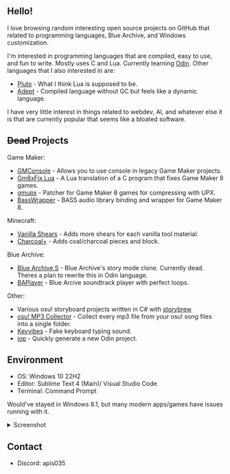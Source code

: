 ## Hello!

I love browsing random interesting open source projects on GitHub that related to programming languages, Blue Archive, and Windows customization.

I'm interested in programming languages that are compiled, easy to use, and fun to write. Mostly uses C and Lua. Currently learning [Odin](https://odin-lang.com). Other languages that I also interested in are:
- [Pluto](https://pluto-lang.org) - What I think Lua is supposed to be.
- [Adept](https://github.com/AdeptLanguage/Adept) - Compiled language without GC but feels like a dynamic language.

I have very little interest in things related to webdev, AI, and whatever else it is that are currently popular that seems like a bloated software.

## ~~Dead~~ Projects

Game Maker:
- [GMConsole](https://github.com/Apis035/GMConsole) - Allows you to use console in legacy Game Maker projects.
- [Gm8xFix Lua](https://github.com/Apis035/gm8x_fix_lua) - A Lua translation of a C program that fixes Game Maker 8 games.
- [gmupx](https://github.com/Apis035/gmupx) - Patcher for Game Maker 8 games for compressing with UPX.
- [BassWrapper](https://github.com/Apis035/BassWrapper) - BASS audio library binding and wrapper for Game Maker 8.

Minecraft:
- [Vanilla Shears](https://github.com/Apis035/vanilla-shears) - Adds more shears for each vanilla tool material.
- [Charcoal+](https://github.com/Apis035/charcoal-plus) - Adds coal/charcoal pieces and block.

Blue Archive:
- [Blue Archive S](https://github.com/Apis035/Blue-Archive-S) - Blue Archive's story mode clone. Currently dead. Theres a plan to rewrite this in Odin language.
- [BAPlayer](https://github.com/Apis035/BAPlayer) - Blue Arcive soundtrack player with perfect loops.

Other:
- Various osu! storyboard projects written in C# with [storybrew](https://github.com/Damnae/storybrew)
- [osu! MP3 Collector](https://github.com/Apis035/osu-mp3-collector) - Collect every mp3 file from your osu! song files into a single folder.
- [Keyvibes](https://github.com/Apis035/keyvibes) - Fake keyboard typing sound.
- [iop](https://github.com/Apis035/iop) - Quickly generate a new Odin project.

## Environment

- OS: Windows 10 22H2
- Editor: Sublime Text 4 (Main)/ Visual Studio Code
- Terminal: Command Prompt

Would've stayed in Windows 8.1, but many modern apps/games have issues running with it.
<details>
<summary>Screenshot</summary>
<IMG src="https://i.imgur.com/LeA9CrB.png"/>
</details>

## Contact

- Discord: apis035

<!---
Apis035/Apis035 is a ✨ special ✨ repository because its `README.md` (this file) appears on your GitHub profile.
You can click the Preview link to take a look at your changes.
--->
